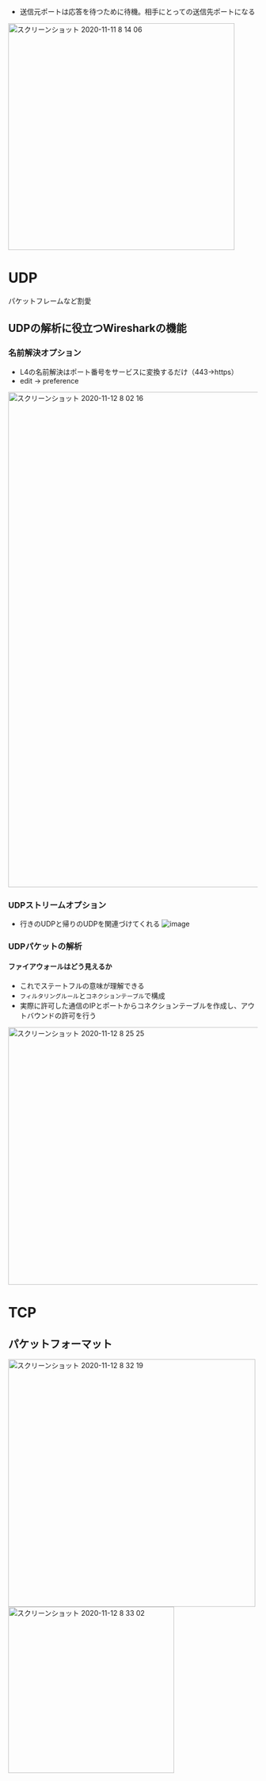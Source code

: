 - 送信元ポートは応答を待つために待機。相手にとっての送信先ポートになる
<img width="457" alt="スクリーンショット 2020-11-11 8 14 06" src="https://user-images.githubusercontent.com/60077121/98744940-ee7c1100-23f5-11eb-9c3a-7be640103eed.png">

# UDP
パケットフレームなど割愛

## UDPの解析に役立つWiresharkの機能
### 名前解決オプション
- L4の名前解決はポート番号をサービスに変換するだけ（443->https）
- edit -> preference
<img width="998" alt="スクリーンショット 2020-11-12 8 02 16" src="https://user-images.githubusercontent.com/60077121/98874383-8264e000-24bd-11eb-80d5-0a781cb943ad.png">

### UDPストリームオプション
- 行きのUDPと帰りのUDPを関連づけてくれる
![image](https://user-images.githubusercontent.com/60077121/98875187-09668800-24bf-11eb-9374-410b14a12b56.png)

### UDPパケットの解析
#### ファイアウォールはどう見えるか
- これでステートフルの意味が理解できる
- `フィルタリングルール`と`コネクションテーブル`で構成
- 実際に許可した通信のIPとポートからコネクションテーブルを作成し、アウトバウンドの許可を行う
<img width="519" alt="スクリーンショット 2020-11-12 8 25 25" src="https://user-images.githubusercontent.com/60077121/98876137-f5238a80-24c0-11eb-98c7-390c6b87453d.png">

# TCP
## パケットフォーマット
<img width="499" alt="スクリーンショット 2020-11-12 8 32 19" src="https://user-images.githubusercontent.com/60077121/98876430-9f9bad80-24c1-11eb-8559-33972d25d9f7.png">
<img width="335" alt="スクリーンショット 2020-11-12 8 33 02" src="https://user-images.githubusercontent.com/60077121/98876461-b04c2380-24c1-11eb-8187-52e24ab41789.png">
